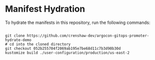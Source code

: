 
# Manifest Hydration

To hydrate the manifests in this repository, run the following commands:

```shell

git clone https://github.com/crenshaw-dev/argocon-gitops-promoter-hydrate-demo
# cd into the cloned directory
git checkout 052b255704f2069ab195e7be68d11c7b3d90b30d
kustomize build ./user-configuration/production/us-east-2
```